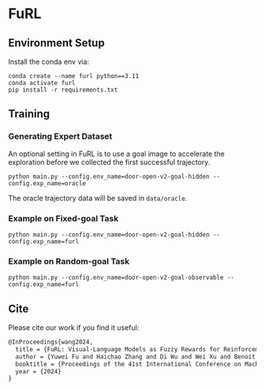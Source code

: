 # FuRL

## Environment Setup

Install the conda env via:

```shell
conda create --name furl python==3.11
conda activate furl
pip install -r requirements.txt
```

## Training

### Generating Expert Dataset

An optional setting in FuRL is to use a goal image to accelerate the exploration before we collected the first successful trajectory.

```script
python main.py --config.env_name=door-open-v2-goal-hidden --config.exp_name=oracle
```

The oracle trajectory data will be saved in `data/oracle`.

### Example on Fixed-goal Task

```
python main.py --config.env_name=door-open-v2-goal-hidden --config.exp_name=furl
```

### Example on Random-goal Task

```
python main.py --config.env_name=door-open-v2-goal-observable --config.exp_name=furl
```

## Cite

Please cite our work if you find it useful:

```txt
@InProceedings{wang2024,
  title = {FuRL: Visual-Language Models as Fuzzy Rewards for Reinforcement Learning},
  author = {Yuwei Fu and Haichao Zhang and Di Wu and Wei Xu and Benoit Boulet},
  booktitle = {Proceedings of the 41st International Conference on Machine Learning},
  year = {2024}
}
```